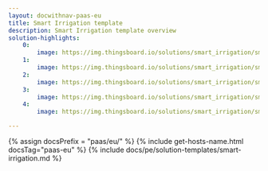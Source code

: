 ```yaml
---
layout: docwithnav-paas-eu
title: Smart Irrigation template
description: Smart Irrigation template overview
solution-highlights:
    0:
        image: https://img.thingsboard.io/solutions/smart_irrigation/smart-irrigation-1.png
    1:
        image: https://img.thingsboard.io/solutions/smart_irrigation/smart-irrigation-2.png
    2:
        image: https://img.thingsboard.io/solutions/smart_irrigation/smart-irrigation-3.png
    3:
        image: https://img.thingsboard.io/solutions/smart_irrigation/smart-irrigation-4.png
    4:
        image: https://img.thingsboard.io/solutions/smart_irrigation/smart-irrigation-5.png

---
```


{% assign docsPrefix = "paas/eu/" %}
{% include get-hosts-name.html docsTag="paas-eu" %}
{% include docs/pe/solution-templates/smart-irrigation.md %}